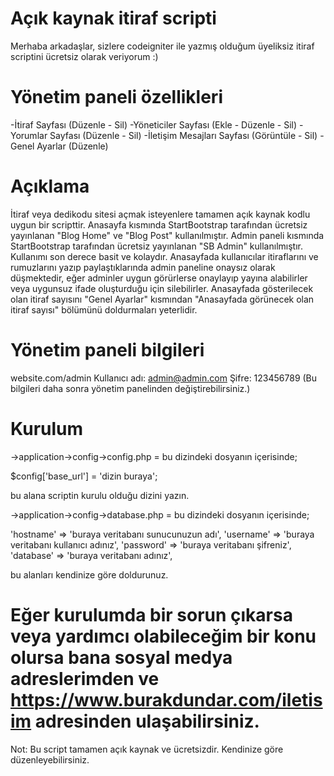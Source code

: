 # Açık kaynak itiraf scripti
Merhaba arkadaşlar, sizlere codeigniter ile yazmış olduğum üyeliksiz itiraf scriptini ücretsiz olarak veriyorum :)

# Yönetim paneli özellikleri
-İtiraf Sayfası (Düzenle - Sil)
-Yöneticiler Sayfası (Ekle - Düzenle - Sil)
-Yorumlar Sayfası (Düzenle - Sil)
-İletişim Mesajları Sayfası (Görüntüle - Sil)
-Genel Ayarlar (Düzenle)

# Açıklama
İtiraf veya dedikodu sitesi açmak isteyenlere tamamen açık kaynak kodlu uygun bir scripttir. Anasayfa kısmında StartBootstrap tarafından ücretsiz yayınlanan "Blog Home" ve "Blog Post" kullanılmıştır. Admin paneli kısmında StartBootstrap tarafından ücretsiz yayınlanan "SB Admin" kullanılmıştır. Kullanımı son derece basit ve kolaydır. Anasayfada kullanıcılar itiraflarını ve rumuzlarını yazıp paylaştıklarında admin paneline onaysız olarak düşmektedir, eğer adminler uygun görürlerse onaylayıp yayına alabilirler veya uygunsuz ifade oluşturduğu için silebilirler. Anasayfada gösterilecek olan itiraf sayısını "Genel Ayarlar" kısmından "Anasayfada görünecek olan itiraf sayısı" bölümünü doldurmaları yeterlidir.

# Yönetim paneli bilgileri
website.com/admin
Kullanıcı adı: admin@admin.com
Şifre: 123456789
(Bu bilgileri daha sonra yönetim panelinden değiştirebilirsiniz.)

# Kurulum
->application->config->config.php = bu dizindeki dosyanın içerisinde;

$config['base_url'] = 'dizin buraya';

bu alana scriptin kurulu olduğu dizini yazın.


->application->config->database.php = bu dizindeki dosyanın içerisinde;

  'hostname' => 'buraya veritabanı sunucunuzun adı',
	'username' => 'buraya veritabanı kullanıcı adınız',
	'password' => 'buraya veritabanı şifreniz',
	'database' => 'buraya veritabanı adınız',
  
  bu alanları kendinize göre doldurunuz.
  
  # Eğer kurulumda bir sorun çıkarsa veya yardımcı olabileceğim bir konu olursa bana sosyal medya adreslerimden ve https://www.burakdundar.com/iletisim adresinden ulaşabilirsiniz.
  
  Not: Bu script tamamen açık kaynak ve ücretsizdir. Kendinize göre düzenleyebilirsiniz.
